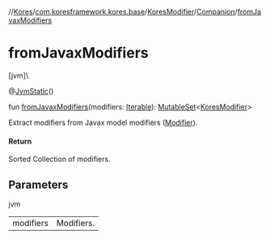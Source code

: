 //[Kores](../../../../index.md)/[com.koresframework.kores.base](../../index.md)/[KoresModifier](../index.md)/[Companion](index.md)/[fromJavaxModifiers](from-javax-modifiers.md)

# fromJavaxModifiers

[jvm]\

@[JvmStatic](https://kotlinlang.org/api/latest/jvm/stdlib/kotlin.jvm/-jvm-static/index.html)()

fun [fromJavaxModifiers](from-javax-modifiers.md)(modifiers: [Iterable](https://kotlinlang.org/api/latest/jvm/stdlib/kotlin.collections/-iterable/index.html)<JavaxModifier>): [MutableSet](https://kotlinlang.org/api/latest/jvm/stdlib/kotlin.collections/-mutable-set/index.html)<[KoresModifier](../index.md)>

Extract modifiers from Javax model modifiers ([Modifier](https://docs.oracle.com/javase/8/docs/api/java/lang/reflect/Modifier.html)).

#### Return

Sorted Collection of modifiers.

## Parameters

jvm

| | |
|---|---|
| modifiers | Modifiers. |
